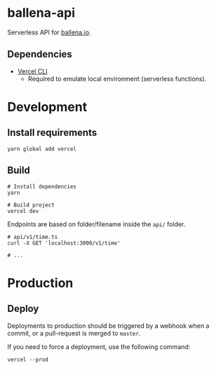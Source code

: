 # ballena-api

Serverless API for [ballena.io](https://ballena.io).

## Dependencies

- [Vercel CLI](https://vercel.com/download)
  - Required to emulate local environment (serverless functions).

# Development

## Install requirements

```shell
yarn global add vercel
```

## Build

```shell
# Install dependencies
yarn

# Build project
vercel dev
```

Endpoints are based on folder/filename inside the `api/` folder.

```shell
# api/v1/time.ts
curl -X GET 'localhost:3000/v1/time'

# ...
```

# Production

## Deploy

Deployments to production should be triggered by a webhook when a commit, or a pull-request is merged to `master`.

If you need to force a deployment, use the following command:

```shell
vercel --prod
```
